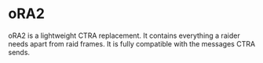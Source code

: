 # oRA2

oRA2 is a lightweight CTRA replacement. It contains everything a raider needs apart from raid frames. It is fully compatible with the messages CTRA sends.
